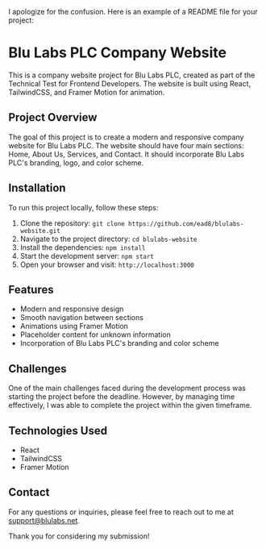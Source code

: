 I apologize for the confusion. Here is an example of a README file for your project:

# Blu Labs PLC Company Website

This is a company website project for Blu Labs PLC, created as part of the Technical Test for Frontend Developers. The website is built using React, TailwindCSS, and Framer Motion for animation.

## Project Overview

The goal of this project is to create a modern and responsive company website for Blu Labs PLC. The website should have four main sections: Home, About Us, Services, and Contact. It should incorporate Blu Labs PLC's branding, logo, and color scheme.

## Installation

To run this project locally, follow these steps:

1. Clone the repository: `git clone https://github.com/ead8/blulabs-website.git`
2. Navigate to the project directory: `cd blulabs-website`
3. Install the dependencies: `npm install`
4. Start the development server: `npm start`
5. Open your browser and visit: `http://localhost:3000`

## Features

- Modern and responsive design
- Smooth navigation between sections
- Animations using Framer Motion
- Placeholder content for unknown information
- Incorporation of Blu Labs PLC's branding and color scheme

## Challenges

One of the main challenges faced during the development process was starting the project before the deadline. However, by managing time effectively, I was able to complete the project within the given timeframe.

## Technologies Used

- React
- TailwindCSS
- Framer Motion

## Contact

For any questions or inquiries, please feel free to reach out to me at support@blulabs.net.

Thank you for considering my submission!
